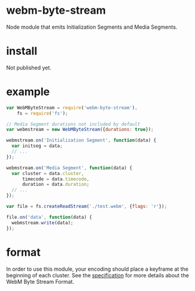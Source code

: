 # webm-byte-stream
Node module that emits Initialization Segments and Media Segments.

# install

Not published yet.

# example

``` js
var WebMByteStream = require('webm-byte-stream'),
    fs = require('fs');

// Media Segment durations not included by default
var webmstream = new WebMByteStream({durations: true});

webmstream.on('Initialization Segment', function(data) {
  var initseg = data;
  // ...
});

webmstream.on('Media Segment', function(data) {
  var cluster = data.cluster,
      timecode = data.timecode,
      duration = data.duration;
  // ...
});

var file = fs.createReadStream('./test.webm', {flags: 'r'});

file.on('data', function(data) {
  webmstream.write(data);
});
```
# format
In order to use this module, your encoding should place a keyframe at the beginning of each cluster. See the [specification](https://w3c.github.io/media-source/webm-byte-stream-format.html) for more details about the WebM Byte Stream Format.
